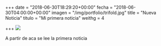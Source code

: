 +++
date = "2018-06-30T18:29:20+00:00"
fecha = "2018-06-30T04:00:00+00:00"
imagen = "/img/portfolio/trifold.jpg"
title = "Nueva Noticia"
titulo = "Mi primera noticia"
weithg = 4

+++
![](/img/FWO_2560x1440.jpg)

A partir de aca se lee la primera noticia